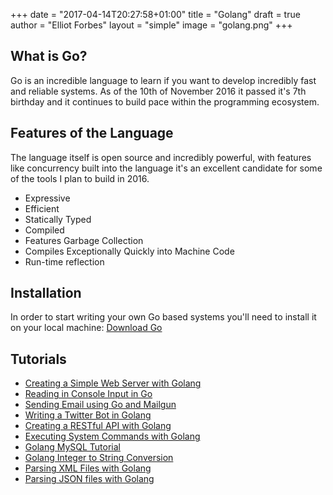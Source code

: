 +++
date = "2017-04-14T20:27:58+01:00"
title = "Golang"
draft = true
author = "Elliot Forbes"
layout = "simple"
image = "golang.png"
+++

## What is Go?

Go is an incredible language to learn if you want to develop incredibly fast and reliable systems. As of the 10th of November 2016 it passed it's 7th birthday and it continues to build pace within the programming ecosystem. 

## Features of the Language

The language itself is open source and incredibly powerful, with features like concurrency built into the language it's an excellent candidate for some of the tools I plan to build in 2016.

* Expressive
* Efficient
* Statically Typed
* Compiled
* Features Garbage Collection
* Compiles Exceptionally Quickly into Machine Code
* Run-time reflection

## Installation

In order to start writing your own Go based systems you'll need to install it on your local machine: [Download Go](https://golang.org/dl/) 

## Tutorials 

* [Creating a Simple Web Server with Golang](/post/golang/creating-simple-web-server-with-golang/)
* [Reading in Console Input in Go](/post/golang/reading-console-input-golang/)
* [Sending Email using Go and Mailgun](/post/golang/sending-email-using-go-and-mailgun/)
* [Writing a Twitter Bot in Golang](/post/golang/writing-a-twitter-bot-golang/)
* [Creating a RESTful API with Golang](/post/golang/creating-restful-api-with-golang/)
* [Executing System Commands with Golang](/post/golang/executing-system-commands-with-golang/)
* [Golang MySQL Tutorial](/post/golang/golang-mysql-tutorial/)
* [Golang Integer to String Conversion](/post/golang/golang-integer-string-conversion-tutorial/)
* [Parsing XML Files with Golang](/post/golang/parsing-xml-with-golang/)
* [Parsing JSON files with Golang](/post/golang/parsing-json-with-golang/)

